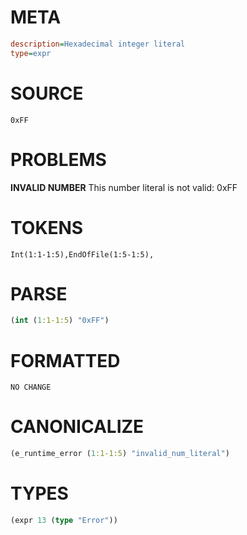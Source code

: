 # META
~~~ini
description=Hexadecimal integer literal
type=expr
~~~
# SOURCE
~~~roc
0xFF
~~~
# PROBLEMS
**INVALID NUMBER**
This number literal is not valid: 0xFF
# TOKENS
~~~zig
Int(1:1-1:5),EndOfFile(1:5-1:5),
~~~
# PARSE
~~~clojure
(int (1:1-1:5) "0xFF")
~~~
# FORMATTED
~~~roc
NO CHANGE
~~~
# CANONICALIZE
~~~clojure
(e_runtime_error (1:1-1:5) "invalid_num_literal")
~~~
# TYPES
~~~clojure
(expr 13 (type "Error"))
~~~